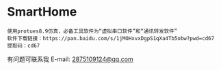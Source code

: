 # SmartHome

	使用protues8.9仿真，必备工具软件为“虚拟串口软件”和“通讯转发软件”
	软件下载链接：https://pan.baidu.com/s/1jMOHxvxDgpS1qXa4Tb5obw?pwd=cd67   提取码：cd67

有问题可联系我 E-mail: 2875109124@qq.com
